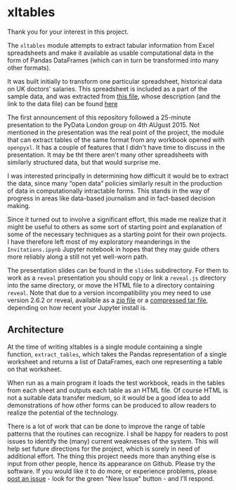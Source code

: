 # xltables

Thank you for your interest in this project.

The `xltables` module attempts to extract tabular information from Excel spreadsheets and make it available
as usable computational data in the form of Pandas DataFrames (which can in turn be transformed into many
other formats).

It was built initially to transform one particular spreadsheet, historical data on UK doctors' salaries.
This spreadsheet is included as a part of the sample data, and was extracted from
[this file](http://www.hscic.gov.uk/catalogue/PUB12625/gpearnextime.xls),
whose description (and the link to the data file) can be found
[here](http://www.hscic.gov.uk/searchcatalogue?productid=13317&q=title%3a%22GP+Earnings+and+Expenses%22&sort=Relevance&size=10&page=1#top)

The first announcement of this repository followed a 25-minute presentation to the
PyData London group on 4th AUgust 2015.
Not mentioned in the presentation was the real point of the project, the module
that can extract tables of the same format from any workbook opened
with `openpyxl`. It has a couple of features that I didn't have time to discuss in
the presentation. It may be tht there aren't many other spreadsheets with similarly
structured data, but that would surprise me.

I was interested principally in determining how difficult it would be to extract the data,
since many “open data” policies similarly result in the production of data in computationally
intractable forms. This stands in the way of progress in areas like data-based journalism and in
fact-based decision making.

Since it turned out to involve a significant effort, this made me realize that it might be
useful to others as some sort of starting point and explanation of some of the necessary
techniques as a starting point for their own projects. I have therefore left most of my
exploratory meanderings in the `Invitations.ipynb` Jupyter notebook in hopes that they may
guide others more reliably along a still not yet well-worn path.

The presentation slides can be found in the `slides` subdirectory. For them to work as a
`reveal` presentation you should copy or link a `reveal.js` directory into the same
directory, or move the HTML file to a directory containing `reveal`. Note that due to
a version incompatibility you mey need to use version 2.6.2 or reveal, available as a
[zip file](https://github.com/hakimel/reveal.js/archive/2.6.2.zip) or a [compressed
tar file](https://github.com/hakimel/reveal.js/archive/2.6.2.tar.gz), depending on how
recent your Jupyter install is.

## Architecture

At the time of writing xltables is a single module containing a
single function, `extract_tables`, which takes the Pandas representation
of a single worksheet and returns a list of DataFrames, each one
representing a table on that worksheet.

When run as a main program it loads the test workbook, reads in the tables from each sheet and outputs each table as an HTML file.
Of course HTML is not a suitable data transfer medium, so it would be a good idea to add demonstrations of how other forms can
be produced to allow readers to realize the potential of the technology.

There is a lot of work that can be done to improve the range of
table patterns that the routines can recognize.
I shall be happy for readers to post issues to identify the (many) current weaknesses of the system.
This will help set future directions for the project, which is sorely in need of additional effort.
The thing this project needs more than anything else is input from other people, hence its appearance on Github.
Please try the software. If you would like it to do more, or experience problems,
please [post an issue](https://github.com/holdenweb/xl-tables/issues) - look for the
green "New Issue" button - and I'll respond.

